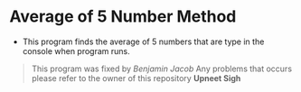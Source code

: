 # Average of 5 Number Method

- This program finds the average of 5 numbers that are type in the console when program runs.

> This program was fixed by *Benjamin Jacob*
> Any problems that occurs please refer to the owner of this repository **Upneet Sigh**